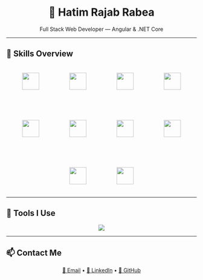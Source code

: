 <h1 align="center">🧠 Hatim Rajab Rabea</h1>
<p align="center">Full Stack Web Developer — Angular & .NET Core</p>

---
## 🚀 Skills Overview

<div align="center">

<div style="display: flex; justify-content: center; flex-wrap: wrap; gap: 80px; padding: 20px;">

  <img src="https://skillicons.dev/icons?i=angular" height="45"/>
  <img src="https://skillicons.dev/icons?i=react" height="45"/>
  <img src="https://skillicons.dev/icons?i=ts" height="45"/>
  <img src="https://skillicons.dev/icons?i=js" height="45"/>
  <img src="https://skillicons.dev/icons?i=html" height="45"/>
  <img src="https://skillicons.dev/icons?i=css" height="45"/>
  <img src="https://skillicons.dev/icons?i=tailwind" height="45"/>
  <img src="https://skillicons.dev/icons?i=cs" height="45"/>
  <img src="https://skillicons.dev/icons?i=dotnet" height="45"/>
  <img src="https://skillicons.dev/icons?i=git" height="45"/>
</div>

</div>

---
## 🧰 Tools I Use

<p align="center">
  <img src="https://skillicons.dev/icons?i=vscode,postman,github,figma,azure" />
</p>

---

## 📫 Contact Me

<p align="center">
  <a href="mailto:altorbed7@email.com">📧 Email</a> •
  <a href="https://www.linkedin.com/in/h3tim">🔗 LinkedIn</a> •
  <a href="https://github.com/H3TOom">🐙 GitHub</a>
</p>
